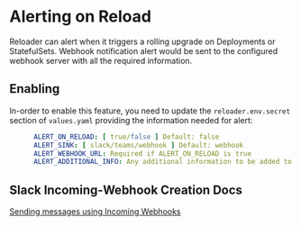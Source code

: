 # Alerting on Reload

Reloader can alert when it triggers a rolling upgrade on Deployments or StatefulSets. Webhook notification alert would be sent to the configured webhook server with all the required information.

## Enabling

In-order to enable this feature, you need to update the `reloader.env.secret` section of `values.yaml` providing the information needed for alert:

```yaml
      ALERT_ON_RELOAD: [ true/false ] Default: false
      ALERT_SINK: [ slack/teams/webhook ] Default: webhook
      ALERT_WEBHOOK_URL: Required if ALERT_ON_RELOAD is true
      ALERT_ADDITIONAL_INFO: Any additional information to be added to alert
```

## Slack Incoming-Webhook Creation Docs

[Sending messages using Incoming Webhooks](https://api.slack.com/messaging/webhooks)
